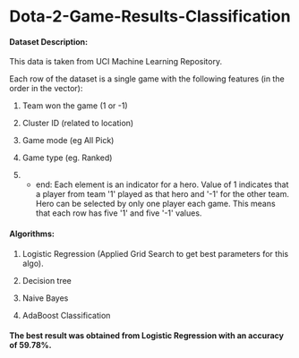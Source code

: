 # Dota-2-Game-Results-Classification

#### Dataset Description:

This data is taken from UCI Machine Learning Repository.

Each row of the dataset is a single game with the following features (in the order in the vector):

1. Team won the game (1 or -1)

2. Cluster ID (related to location)

3. Game mode (eg All Pick)

4. Game type (eg. Ranked)

5. - end: Each element is an indicator for a hero. Value of 1 indicates that a player from team '1' played as that hero and '-1' for the other team. Hero can be selected by only one player each game. This means that each row has five '1' and five '-1' values.

#### Algorithms:

1. Logistic Regression (Applied Grid Search to get best parameters for this algo).

2. Decision tree

3. Naive Bayes

4. AdaBoost Classification

#### The best result was obtained from Logistic Regression with an accuracy of 59.78%.
